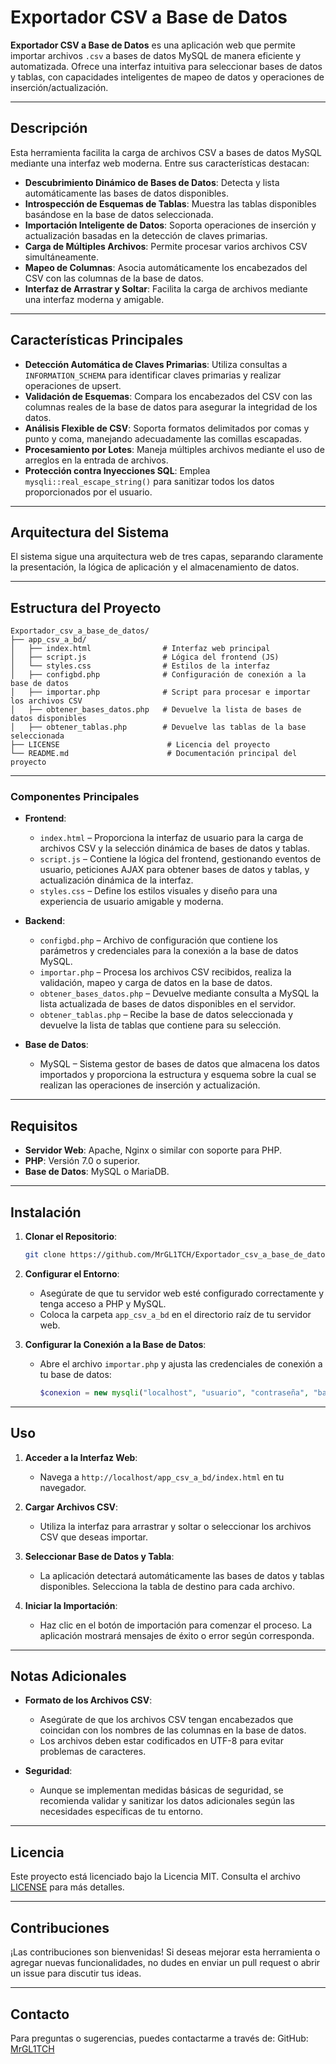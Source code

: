 # Exportador CSV a Base de Datos

**Exportador CSV a Base de Datos** es una aplicación web que permite importar archivos `.csv` a bases de datos MySQL de manera eficiente y automatizada. Ofrece una interfaz intuitiva para seleccionar bases de datos y tablas, con capacidades inteligentes de mapeo de datos y operaciones de inserción/actualización.

---

## Descripción

Esta herramienta facilita la carga de archivos CSV a bases de datos MySQL mediante una interfaz web moderna. Entre sus características destacan:

* **Descubrimiento Dinámico de Bases de Datos**: Detecta y lista automáticamente las bases de datos disponibles.
* **Introspección de Esquemas de Tablas**: Muestra las tablas disponibles basándose en la base de datos seleccionada.
* **Importación Inteligente de Datos**: Soporta operaciones de inserción y actualización basadas en la detección de claves primarias.
* **Carga de Múltiples Archivos**: Permite procesar varios archivos CSV simultáneamente.
* **Mapeo de Columnas**: Asocia automáticamente los encabezados del CSV con las columnas de la base de datos.
* **Interfaz de Arrastrar y Soltar**: Facilita la carga de archivos mediante una interfaz moderna y amigable.

---

## Características Principales

* **Detección Automática de Claves Primarias**: Utiliza consultas a `INFORMATION_SCHEMA` para identificar claves primarias y realizar operaciones de upsert.
* **Validación de Esquemas**: Compara los encabezados del CSV con las columnas reales de la base de datos para asegurar la integridad de los datos.
* **Análisis Flexible de CSV**: Soporta formatos delimitados por comas y punto y coma, manejando adecuadamente las comillas escapadas.
* **Procesamiento por Lotes**: Maneja múltiples archivos mediante el uso de arreglos en la entrada de archivos.
* **Protección contra Inyecciones SQL**: Emplea `mysqli::real_escape_string()` para sanitizar todos los datos proporcionados por el usuario.

---

## Arquitectura del Sistema

El sistema sigue una arquitectura web de tres capas, separando claramente la presentación, la lógica de aplicación y el almacenamiento de datos.

---

## Estructura del Proyecto

```
Exportador_csv_a_base_de_datos/
├── app_csv_a_bd/
│   ├── index.html                # Interfaz web principal
│   ├── script.js                 # Lógica del frontend (JS)
│   └── styles.css                # Estilos de la interfaz
│   ├── configbd.php              # Configuración de conexión a la base de datos
│   ├── importar.php              # Script para procesar e importar los archivos CSV
│   ├── obtener_bases_datos.php   # Devuelve la lista de bases de datos disponibles
│   ├── obtener_tablas.php        # Devuelve las tablas de la base seleccionada
├── LICENSE                        # Licencia del proyecto
└── README.md                      # Documentación principal del proyecto

```

---

### Componentes Principales

* **Frontend**:
  * `index.html` – Proporciona la interfaz de usuario para la carga de archivos CSV y la selección dinámica de bases de datos y tablas.
  * `script.js` – Contiene la lógica del frontend, gestionando eventos de usuario, peticiones AJAX para obtener bases de datos y tablas, y actualización dinámica de la interfaz.
  * `styles.css` – Define los estilos visuales y diseño para una experiencia de usuario amigable y moderna.

* **Backend**:
  * `configbd.php` – Archivo de configuración que contiene los parámetros y credenciales para la conexión a la base de datos MySQL.
  * `importar.php` – Procesa los archivos CSV recibidos, realiza la validación, mapeo y carga de datos en la base de datos.
  * `obtener_bases_datos.php` – Devuelve mediante consulta a MySQL la lista actualizada de bases de datos disponibles en el servidor.
  * `obtener_tablas.php` – Recibe la base de datos seleccionada y devuelve la lista de tablas que contiene para su selección.

* **Base de Datos**:
  * MySQL – Sistema gestor de bases de datos que almacena los datos importados y proporciona la estructura y esquema sobre la cual se realizan las operaciones de inserción y actualización.

---

## Requisitos

* **Servidor Web**: Apache, Nginx o similar con soporte para PHP.
* **PHP**: Versión 7.0 o superior.
* **Base de Datos**: MySQL o MariaDB.

---

## Instalación

1. **Clonar el Repositorio**:

   ```bash
   git clone https://github.com/MrGL1TCH/Exportador_csv_a_base_de_datos.git
   ```

2. **Configurar el Entorno**:

   * Asegúrate de que tu servidor web esté configurado correctamente y tenga acceso a PHP y MySQL.
   * Coloca la carpeta `app_csv_a_bd` en el directorio raíz de tu servidor web.

3. **Configurar la Conexión a la Base de Datos**:

   * Abre el archivo `importar.php` y ajusta las credenciales de conexión a tu base de datos:

     ```php
     $conexion = new mysqli("localhost", "usuario", "contraseña", "basedatos");
     ```

---

## Uso

1. **Acceder a la Interfaz Web**:

   * Navega a `http://localhost/app_csv_a_bd/index.html` en tu navegador.

2. **Cargar Archivos CSV**:

   * Utiliza la interfaz para arrastrar y soltar o seleccionar los archivos CSV que deseas importar.

3. **Seleccionar Base de Datos y Tabla**:

   * La aplicación detectará automáticamente las bases de datos y tablas disponibles. Selecciona la tabla de destino para cada archivo.

4. **Iniciar la Importación**:

   * Haz clic en el botón de importación para comenzar el proceso. La aplicación mostrará mensajes de éxito o error según corresponda.

---

## Notas Adicionales

* **Formato de los Archivos CSV**:

  * Asegúrate de que los archivos CSV tengan encabezados que coincidan con los nombres de las columnas en la base de datos.
  * Los archivos deben estar codificados en UTF-8 para evitar problemas de caracteres.

* **Seguridad**:

  * Aunque se implementan medidas básicas de seguridad, se recomienda validar y sanitizar los datos adicionales según las necesidades específicas de tu entorno.

---

## Licencia

Este proyecto está licenciado bajo la Licencia MIT. Consulta el archivo [LICENSE](./LICENSE) para más detalles.

---

## Contribuciones

¡Las contribuciones son bienvenidas! Si deseas mejorar esta herramienta o agregar nuevas funcionalidades, no dudes en enviar un pull request o abrir un issue para discutir tus ideas.

---

## Contacto

Para preguntas o sugerencias, puedes contactarme a través de:
GitHub: [MrGL1TCH](https://github.com/MrGL1TCH)
